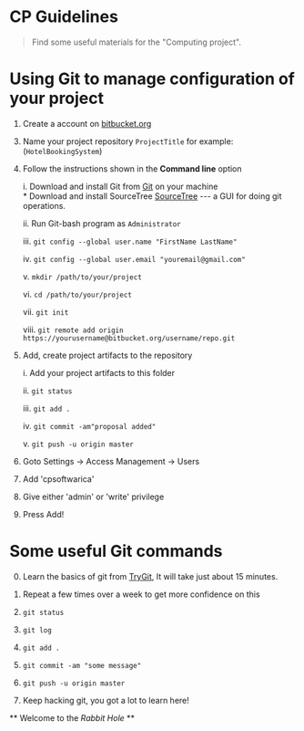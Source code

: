 # CP Guidelines

> Find some useful materials for the "Computing project".

# Using Git to manage configuration of your project

1. Create a account on [bitbucket.org](http://bitbucket.org)
<!-- 2. Your user name on the [bitbucket.org](http://bitbucket.org) should be named as `11_FirstName_LastName_NCCID` -->

3. Name your project repository `ProjectTitle` for example: (`HotelBookingSystem`)

4. Follow the instructions shown in the **Command line** option 
    

    i. Download and install Git from [Git](http://git-scm.com/) on your machine    
        * Download and install SourceTree [SourceTree](https://www.sourcetreeapp.com/) --- a GUI for doing git operations.    
    
    ii. Run Git-bash program as `Administrator`
    
    iii. `git config --global user.name "FirstName LastName" `
    
    iv. `git config --global user.email "youremail@gmail.com"`
    
    v. `mkdir /path/to/your/project`
    
    vi. `cd /path/to/your/project`
    
    vii.  `git init`
    
    viii. `git remote add origin https://yourusername@bitbucket.org/username/repo.git`

5. Add, create project artifacts to the repository
    
    i. Add your project artifacts to this folder
    
    ii. `git status`
    
    iii. `git add .`
    
    iv. `git commit -am"proposal added"`
    
    v. `git push -u origin master`


6. Goto Settings -> Access Management -> Users 
5. Add 'cpsoftwarica' 
6. Give either 'admin' or 'write' privilege
7. Press Add!

 
# Some useful Git commands

0. Learn the basics of git from [TryGit](https://try.github.io/levels/1/challenges/1), It will take just about 15 minutes.

1. Repeat a few times over a week to get more confidence on this

2. `git status`

3. `git log` 

4. `git add .` 

5. `git commit -am "some message"` 

6. `git push -u origin master`

7. Keep hacking git, you got a lot to learn here!

** Welcome to the *Rabbit Hole* **

